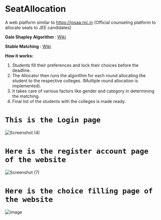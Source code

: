 # SeatAllocation

A web platform similar to https://josaa.nic.in (Official counseling platform to allocate seats to JEE candidates)

**Gale Shapley Algorithm** : [Wiki](https://en.wikipedia.org/wiki/Gale%E2%80%93Shapley_algorithm)

**Stable Matching** : [Wiki](https://en.wikipedia.org/wiki/Stable_marriage_problem)


**How it works:**

1. Students fill their preferences and lock their choices before the deadline.
2. The Allocator then runs the algorithm for each round allocating the student to the respective colleges. (Multiple round allocation is implemented).
3. It takes care of various factors like gender and category in determining the matching.
4. Final list of the students with the colleges is made ready.

# `This is the Login page`
![Screenshot (4)](https://user-images.githubusercontent.com/72252670/126107038-1bdb5901-9b61-4660-bea0-14189691d30b.png)


# `Here is the register account page of the website`
![Screenshot (7)](https://user-images.githubusercontent.com/72252670/126107062-8b540e0e-54ae-40e2-acdc-72548fcb148c.png)

# `Here is the choice filling page of the website`
![image](https://user-images.githubusercontent.com/72252670/126110790-c8423c0f-1dfb-4bce-b911-778eb4d47d13.png)
